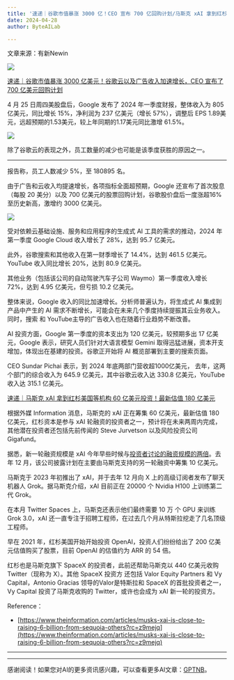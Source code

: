 ```yaml
---
title: '速递｜谷歌市值暴涨 3000 亿！CEO 宣布 700 亿回购计划/马斯克 xAI 拿到红杉美国等机构 60 亿投资！最新估值 180 亿'
date: 2024-04-28
author: ByteAILab

---
```


文章来源：有新Newin

![](https://appserversrc.8btc.cn/upload/3B33CB85B496C0CB6FBA4C2BD79320AD/1714094266318/FjSvda1v2b1aSA9jyz0zmH9_LwrV.png)

[速递｜谷歌市值暴涨 3000 亿美元！谷歌云以及广告收入加速增长，CEO 宣布了 700 亿美元回购计划](https://mp.weixin.qq.com/s/OaF-x2VDoNsEVep-aO9LlQ)

4 月 25 日周四美股盘后，Google 发布了 2024 年一季度财报，整体收入为 805 亿美元，同比增长 15%，净利润为 237 亿美元（增长 57%），调整后 EPS 1.89美元，远超预期的1.53美元，较上年同期的1.17美元同比激增 61.5%。

![](https://appserversrc.8btc.cn/Fnsg9sUs3cFNzKOElC3B4mBue3aY)

除了谷歌云的表现之外，员工数量的减少也可能是该季度获胜的原因之一。

---
 报告称，员工人数减少 5%，至 180895 名。

由于广告和云收入均提速增长，各项指标全面超预期，Google 还宣布了首次股息（每股 20 美分）以及 700 亿美元的股票回购计划，谷歌股价盘后一度涨超16%至历史新高，激增约 3000 亿美元。

![](https://appserversrc.8btc.cn/FppcsaAw0eW8KICjyPH4erUN3bmc)

受对依赖云基础设施、服务和应用程序的生成式 AI 工具的需求的推动，2024 年第一季度 Google Cloud 收入增长了 28%，达到 95.7 亿美元。

此外，谷歌搜索和其他收入在第一财季增长了 14.4%，达到 461.5 亿美元。 YouTube 收入同比增长 20%，达到 80.9 亿美元。

其他业务（包括该公司的自动驾驶汽车子公司 Waymo）第一季度收入增长 72%，达到 4.95 亿美元，但亏损 10.2 亿美元。

整体来说，Google 收入的同比加速增长。分析师普遍认为，将生成式 AI 集成到产品中产生的 AI 需求不断增长，可能会在未来几个季度持续提振其云业务收入。同时，搜索 和 YouTube主导的广告收入也在随着行业趋势不断改善。

AI 投资方面，Google 第一季度的资本支出为 120 亿美元，较预期多出 17 亿美元，Google 表示，研究人员们针对大语言模型 Gemini 取得迅猛进展，资本开支增加，体现出在基建的投资。谷歌正开始将 AI 概览部署到主要的搜索页面。

CEO Sundar Pichai 表示，到 2024 年底两部门营收超1000亿美元， 去年，这两个部门的综合收入为 645.9 亿美元，其中谷歌云收入达 330.8 亿美元，YouTube 收入达 315.1 亿美元。

[速递｜马斯克 xAI 拿到红杉美国等机构 60 亿美元投资！最新估值 180 亿美元](https://mp.weixin.qq.com/s/_V5vvPS0x4PMSQxcv7h2Zg)

根据外媒 Information 消息，马斯克的 xAI 正在筹集 60 亿美元，最新估值 180 亿美元，红杉资本是参与 xAI 轮融资的投资者之一，预计将在未来两周内完成，其他潜在投资者还包括先前传闻的 Steve Jurvetson 以及风险投资公司 Gigafund。

据悉，新一轮融资规模是 xAI 今年早些时候与[投资者讨论的融资规模的两倍](http://mp.weixin.qq.com/s?__biz=Mzg3NDkyMTQ5Mw==&amp;mid=2247491729&amp;idx=1&amp;sn=58c07702bc1f2626c4cc8fb5a09c5fd5&amp;chksm=cecbcbebf9bc42fd7caeae92b74947e98b2dbed07120b90c5eab97b44c44a3263f1d541f490e&amp;scene=21#wechat_redirect)。去年 12 月，该公司披露计划在主要由马斯克支持的另一轮融资中筹集 10 亿美元。

马斯克于 2023 年初推出了 xAI，并于去年 12 月向 X 上的高级订阅者发布了聊天机器人 Grok。据马斯克介绍，xAI 目前正在 20000 个 Nvidia H100 上训练第二代 Grok。

在本月 Twitter Spaces 上，马斯克还表示他们最终需要 10 万 个 GPU 来训练 Grok 3.0，xAI 还一直专注于招聘工程师，在过去几个月从特斯拉挖走了几名顶级工程师。

早在 2021 年，红杉美国开始开始投资 OpenAI，投资人们纷纷给出了 200 亿美元估值购买了股票，目前 OpenAI 的估值约为 ARR 的 54 倍。

红杉也是马斯克旗下 SpaceX 的投资者，此前还帮助马斯克以 440 亿美元收购 Twitter（现称为 X）。其他 SpaceX 投资方 还包括 Valor Equity Partners 和 Vy Capital，Antonio Gracias 领导的Valor是特斯拉和 SpaceX 的首批投资者之一，Vy Capital 投资了马斯克收购的 Twitter，或许也会成为 xAI 新一轮的投资方。

Reference：

- [https://www.theinformation.com/articles/musks-xai-is-close-to-raising-6-billion-from-sequoia-others?rc=z9mejq](https://www.theinformation.com/articles/musks-xai-is-close-to-raising-6-billion-from-sequoia-others?rc=z9mejq)
---
---
感谢阅读！如果您对AI的更多资讯感兴趣，可以查看更多AI文章：[GPTNB](https://gptnb.com)。